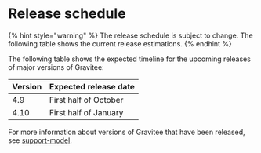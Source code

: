 # Release schedule

{% hint style="warning" %}
The release schedule is subject to change. The following table shows the current release estimations.&#x20;
{% endhint %}

The following table shows the expected timeline for the upcoming releases of major versions of Gravitee:

| Version | Expected release date  |
| ------- | ---------------------- |
| 4.9     | First half of October  |
| 4.10    | First half of January  |

For more information about versions of Gravitee that have been released, see [support-model](support-model/ "mention").
